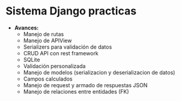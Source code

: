 <h1>Sistema Django practicas</h1>


<ul>
  <li> <b>Avances: </b>
     <ul>
      <li>Manejo de rutas</li>  
      <li>Manejo de APIView</li>  
      <li>Serializers para validación de datos</li>  
      <li>CRUD API con rest framework</li>  
      <li>SQLite</li>  
      <li>Validación personalizada</li>  
      <li>Manejo de modelos (serializacion y deserializacion de datos)</li>  
      <li>Campos calculados</li>  
      <li>Manejo de request y armado de respuestas JSON</li>  
      <li>Manejo de relaciones entre entidades (FK)</li>  
    </ul>
  </li>  
</ul>
